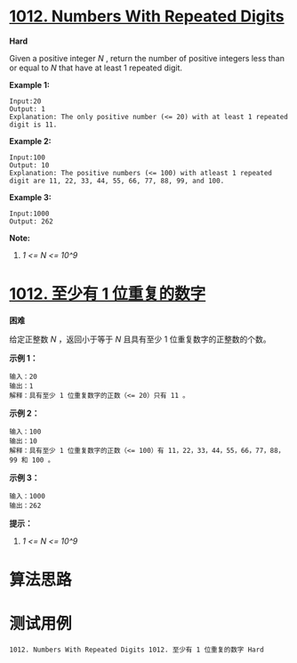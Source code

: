 # [1012. Numbers With Repeated Digits][enTitle]

**Hard**

Given a positive integer  *N* , return the number of positive integers less than or equal to  *N*  that have at least 1 repeated digit.




**Example 1:** 

```
Input:20
Output: 1
Explanation: The only positive number (<= 20) with at least 1 repeated digit is 11.
```


**Example 2:** 

```
Input:100
Output: 10
Explanation: The positive numbers (<= 100) with atleast 1 repeated digit are 11, 22, 33, 44, 55, 66, 77, 88, 99, and 100.
```


**Example 3:** 

```
Input:1000
Output: 262
```





**Note:** 

1.  *1 <= N <= 10^9* 






# [1012. 至少有 1 位重复的数字][cnTitle]

**困难**

给定正整数  *N* ，返回小于等于  *N*  且具有至少 1 位重复数字的正整数的个数。



**示例 1：** 

```
输入：20
输出：1
解释：具有至少 1 位重复数字的正数（<= 20）只有 11 。

```

**示例 2：** 

```
输入：100
输出：10
解释：具有至少 1 位重复数字的正数（<= 100）有 11，22，33，44，55，66，77，88，99 和 100 。

```

**示例 3：** 

```
输入：1000
输出：262

```



**提示：** 

1.  *1 <= N <= 10^9* 




# 算法思路

# 测试用例
```
1012. Numbers With Repeated Digits 1012. 至少有 1 位重复的数字 Hard
```

[enTitle]: https://leetcode.com/problems/numbers-with-repeated-digits/
[cnTitle]: https://leetcode-cn.com/problems/numbers-with-repeated-digits/
